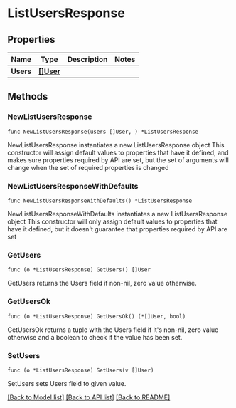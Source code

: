 # ListUsersResponse

## Properties

Name | Type | Description | Notes
------------ | ------------- | ------------- | -------------
**Users** | [**[]User**](User.md) |  | 

## Methods

### NewListUsersResponse

`func NewListUsersResponse(users []User, ) *ListUsersResponse`

NewListUsersResponse instantiates a new ListUsersResponse object
This constructor will assign default values to properties that have it defined,
and makes sure properties required by API are set, but the set of arguments
will change when the set of required properties is changed

### NewListUsersResponseWithDefaults

`func NewListUsersResponseWithDefaults() *ListUsersResponse`

NewListUsersResponseWithDefaults instantiates a new ListUsersResponse object
This constructor will only assign default values to properties that have it defined,
but it doesn't guarantee that properties required by API are set

### GetUsers

`func (o *ListUsersResponse) GetUsers() []User`

GetUsers returns the Users field if non-nil, zero value otherwise.

### GetUsersOk

`func (o *ListUsersResponse) GetUsersOk() (*[]User, bool)`

GetUsersOk returns a tuple with the Users field if it's non-nil, zero value otherwise
and a boolean to check if the value has been set.

### SetUsers

`func (o *ListUsersResponse) SetUsers(v []User)`

SetUsers sets Users field to given value.



[[Back to Model list]](../README.md#documentation-for-models) [[Back to API list]](../README.md#documentation-for-api-endpoints) [[Back to README]](../README.md)


